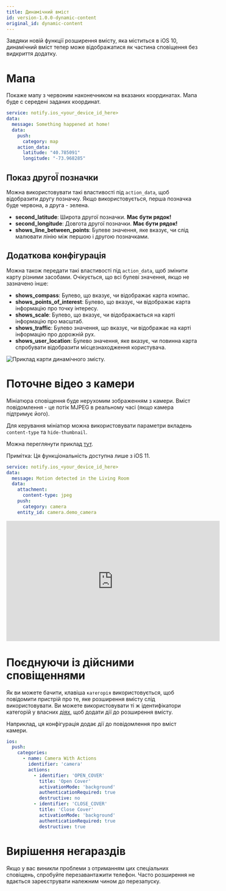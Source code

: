 ```yaml
---
title: Динамічний вміст
id: version-1.0.0-dynamic-content
original_id: dynamic-content
---
```


Завдяки новій функції розширення вмісту, яка міститься в iOS 10, динамічний вміст тепер може відображатися як частина сповіщення без видкриття додатку.

# Мапа

Покаже мапу з червоним наконечником на вказаних координатах. Мапа буде с середені заданих координат.

```yaml
service: notify.ios_<your_device_id_here>
data:
  message: Something happened at home!
  data:
    push:
      category: map
    action_data:
      latitude: "40.785091"
      longitude: "-73.968285"
```

## Показ другоЇ позначки

Можна використовувати такі властивості під `action_data`, щоб відобразити другу позначку. Якщо використовується, перша позначка буде червона, а друга - зелена.

- **second_latitude**: Широта другої позначки. **Має бути рядок!**
- **second_longitude**: Довгота другої позначки. **Має бути рядок!**
- **shows_line_between_points**: Булеве значення, яке вказує, чи слід малювати лінію між першою і другою позначками.

## Додаткова конфігурація

Можна також передати такі властивості під `action_data`, щоб змінити карту різними засобами. Очікується, що всі булеві значення, якщо не зазначено інше:

- **shows_compass**: Булево, що вказує, чи відображає карта компас.
- **shows_points_of_interest**: Булево, що вказує, чи відображає карта інформацію про точку інтересу.
- **shows_scale**: Булево, що вказує, чи відображається на карті інформацію про масштаб.
- **shows_traffic**: Булево значення, що вказує, чи відображає на карті інформацію про дорожній рух.
- **shows_user_location**: Булево значення, яке вказує, чи повинна карта спробувати відобразити місцезнаходження користувача.

![Приклад карти динамічного змісту.](assets/ios/map.png)

# Поточне відео з камери

Мініатюра сповіщення буде нерухомим зображенням з камери. Вміст повідомлення - це потік MJPEG в реальному часі (якщо камера підтримує його).

Для керування мініатюр можна використовувати параметри вкладень `content-type` та `hide-thumbnail`.

Можна переглянути приклад [тут](https://www.youtube.com/watch?v=LmYwpxPKW0g).

Примітка: Ця функціональність доступна лише з iOS 11.

```yaml
service: notify.ios_<your_device_id_here>
data:
  message: Motion detected in the Living Room
  data:
    attachment:
      content-type: jpeg
    push:
      category: camera
    entity_id: camera.demo_camera
```

<div class='videoWrapper'>
<iframe width="560" height="315" src="https://www.youtube.com/embed/LmYwpxPKW0g" frameborder="0" allowfullscreen mark="crwd-mark"></iframe>
</div>

# Поєднуючи із дійсними сповіщеннями

Як ви можете бачити, клавіша `категорія` використовується, щоб повідомити пристрій про те, яке розширення вмісту слід використовувати. Ви можете використовувати ті ж ідентифікатори категорій у власних [діях](actionable.md), щоб додати дії до розширення вмісту.

Наприклад, ця конфігурація додає дії до повідомлення про вміст камери.

```yaml
ios:
  push:
    categories:
      - name: Camera With Actions
        identifier: 'camera'
        actions:
          - identifier: 'OPEN_COVER'
            title: 'Open Cover'
            activationMode: 'background'
            authenticationRequired: true
            destructive: no
          - identifier: 'CLOSE_COVER'
            title: 'Close Cover'
            activationMode: 'background'
            authenticationRequired: true
            destructive: true
```

# Вирішення негараздів

Якщо у вас виникли проблеми з отриманням цих спеціальних сповіщень, спробуйте перезавантажити телефон. Часто розширення не вдається зареєструвати належним чином до перезапуску.